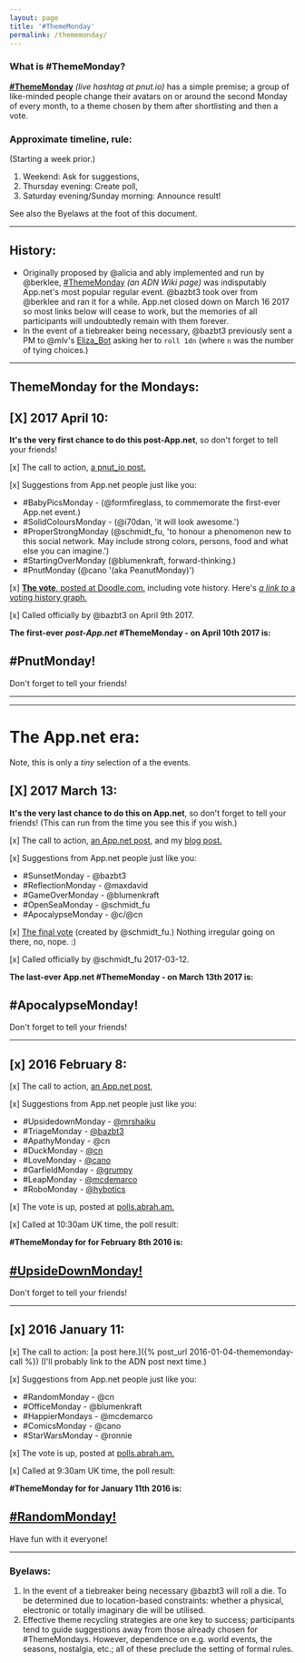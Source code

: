 ```yaml
---
layout: page
title: '#ThemeMonday'
permalink: /thememonday/
---
```


### What is \#ThemeMonday?
[**\#ThemeMonday**](https://pnut.io/tags/ThemeMonday) *(live hashtag at pnut.io)* has a simple premise; a group of like-minded people change their avatars on or around the second Monday of every month, to a theme chosen by them after shortlisting and then a vote.

### Approximate timeline, rule:
(Starting a week prior.)

1. Weekend: Ask for suggestions,
2. Thursday evening: Create poll,
3. Saturday evening/Sunday morning: Announce result!

See also the Byelaws at the foot of this document.

---

## History:
* Originally proposed by @alicia and ably implemented and run by @berklee, [\#ThemeMonday](http://bazbt3.github.io/thememonday/) *(an ADN Wiki page)* was indisputably App.net's most popular regular event.  @bazbt3 took over from @berklee and ran it for a while.  App.net closed down on March 16 2017 so most links below will cease to work, but the memories of all participants will undoubtedly remain with them forever.
* In the event of a tiebreaker being necessary, @bazbt3 previously sent a PM to @mlv's [Eliza_Bot](https://alpha.app.net/eliza_bot) asking her to `roll 1dn` (where `n` was the number of tying choices.)

---

## ThemeMonday for the Mondays:

## [X] 2017 April 10:  
**It's the very first chance to do this post-App.net**, so don't forget to tell your friends!

[x] The call to action, [a pnut_io post.](https://posts.pnut.io/62575)

[x] Suggestions from App.net people just like you:

* \#BabyPicsMonday - (@formfireglass, to commemorate the first-ever App.net event.)
* \#SolidColoursMonday - (@i70dan, 'it will look awesome.')
* \#ProperStrongMonday (@schmidt_fu, 'to honour a phenomenon new to this social network. May include strong colors, persons, food and what else you can imagine.')
* \#StartingOverMonday (@blumenkraft, forward-thinking.)
* \#PnutMonday (@cano '(aka PeanutMonday)')

[x] [**The vote**, posted at Doodle.com.](https://beta.doodle.com/poll/rb5tnuggpx5ph2ry#table) including vote history.  Here's [*a link to* a voting history graph.](https://cdn.10centuries.org/u8sUjL/095c21ebd4434232b901547c83416045.)

[x] Called officially by @bazbt3 on April 9th 2017.

**The first-ever** ***post-App.net*** **\#ThemeMonday - on April 10th 2017 is:**

## \#PnutMonday!

Don't forget to tell your friends!

---
---

# The App.net era:
Note, this is only a *tiny* selection of a the events.

## [X] 2017 March 13:  
**It's the very last chance to do this on App.net**, so don't forget to tell your friends!  (This can run from the time you see this if you wish.)

[x] The call to action, [an App.net post](https://alpha.app.net/bazbt3/post/70923748), and my [blog post.](http://bazbt3.10centuries.org/2017/01/21/appnet-thememonday)

[x] Suggestions from App.net people just like you:

* \#SunsetMonday - @bazbt3
* \#ReflectionMonday - @maxdavid
* \#GameOverMonday - @blumenkraft
* \#OpenSeaMonday - @schmidt_fu
* \#ApocalypseMonday - @c/@cn

[x] [The final vote](http://beta.doodle.com/poll/fwnyw4nb8kv92f4k) (created by @schmidt_fu.) Nothing irregular going on there, no, nope. :)

[x] Called officially by @schmidt_fu 2017-03-12.

**The last-ever App.net \#ThemeMonday - on March 13th 2017 is:**

## \#ApocalypseMonday!

Don't forget to tell your friends!

---

## [x] 2016 February 8:

[x] The call to action, [an App.net post](https://posts.app.net/67358476),

[x] Suggestions from App.net people just like you:

* \#UpsidedownMonday - [@mrshaiku](https://posts.app.net/67004847)
* \#TriageMonday - [@bazbt3](https://posts.app.net/67358620)
* \#ApathyMonday - @cn
* \#DuckMonday - [@cn](https://posts.app.net/67359635)
* \#LoveMonday - [@cano](https://posts.app.net/67360077)
* \#GarfieldMonday - [@grumpy](https://posts.app.net/67360086)
* \#LeapMonday - [@mcdemarco](https://posts.app.net/67365107)
* \#RoboMonday - [@hybotics](https://posts.app.net/67438883)

[x] The vote is up, posted at [polls.abrah.am.](https://polls.abrah.am/polls/56b5d073ae163900038b89cb)

[x] Called at 10:30am UK time, the poll result:

**\#ThemeMonday for for February 8th 2016 is:**

## [\#UpsideDownMonday!](https://alpha.app.net/hashtags/UpsideDownMonday)

Don't forget to tell your friends!

---

## [x] 2016 January 11:

[x] The call to action: [a post here.]({% post_url 2016-01-04-thememonday-call %}) (I'll probably link to the ADN post next time.)

[x] Suggestions from App.net people just like you:

* \#RandomMonday - @cn
* \#OfficeMonday - @blumenkraft
* \#HappierMondays - @mcdemarco
* \#ComicsMonday - @cano
* \#StarWarsMonday - @ronnie

[x] The vote is up, posted at [polls.abrah.am.](https://polls.abrah.am/polls/568d7879d4b0bf0003689678)

[x] Called at 9:30am UK time, the poll result:

**\#ThemeMonday for for January 11th 2016 is:**

## [\#RandomMonday!](https://alpha.app.net/hashtags/RandomMonday)

Have fun with it everyone!

---

### Byelaws:
1. In the event of a tiebreaker being necessary @bazbt3 will roll a die.  To be determined due to location-based constraints: whether a physical, electronic or totally imaginary die will be utilised.
2. Effective theme recycling strategies are one key to success; participants tend to guide suggestions away from those already chosen for \#ThemeMondays.  However, dependence on e.g. world events, the seasons, nostalgia, etc.; all of these preclude the setting of formal rules.
